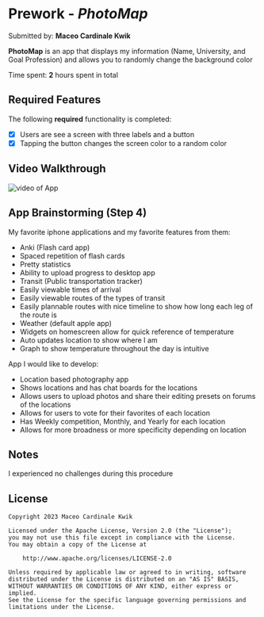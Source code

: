 # Prework - *PhotoMap*

Submitted by: **Maceo Cardinale Kwik**

**PhotoMap** is an app that displays my information (Name, University, and Goal Profession) and allows you to randomly change the background color

Time spent: **2** hours spent in total

## Required Features

The following **required** functionality is completed:

- [x] Users are see a screen with three labels and a button
- [x] Tapping the button changes the screen color to a random color
 
## Video Walkthrough

<img src="https://imgur.com/a/aB18YP3.gif" alt="video of App">

## App Brainstorming (Step 4)

My favorite iphone applications and my favorite features from them:

- Anki (Flash card app)
 - Spaced repetition of flash cards
 - Pretty statistics
 - Ability to upload progress to desktop app
- Transit (Public transportation tracker)
 - Easily viewable times of arrival
 - Easily viewable routes of the types of transit
 - Easily plannable routes with nice timeline to show how long each leg of the route is
- Weather (default apple app)
 - Widgets on homescreen allow for quick reference of temperature
 - Auto updates location to show where I am
 - Graph to show temperature throughout the day is intuitive

App I would like to develop:

- Location based photography app
 - Shows locations and has chat boards for the locations
 - Allows users to upload photos and share their editing presets on forums of the locations
 - Allows for users to vote for their favorites of each location
 - Has Weekly competition, Monthly, and Yearly for each location
 - Allows for more broadness or more specificity depending on location

## Notes

I experienced no challenges during this procedure

## License

    Copyright 2023 Maceo Cardinale Kwik

    Licensed under the Apache License, Version 2.0 (the "License");
    you may not use this file except in compliance with the License.
    You may obtain a copy of the License at

        http://www.apache.org/licenses/LICENSE-2.0

    Unless required by applicable law or agreed to in writing, software
    distributed under the License is distributed on an "AS IS" BASIS,
    WITHOUT WARRANTIES OR CONDITIONS OF ANY KIND, either express or implied.
    See the License for the specific language governing permissions and
    limitations under the License.
